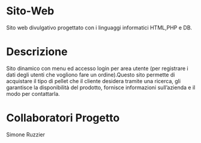 # Sito-Web 
Sito web divulgativo progettato con i linguaggi informatici HTML,PHP e DB.
# Descrizione
Sito dinamico con menu ed accesso login per  area utente (per registrare i dati degli utenti che vogliono fare un ordine).Questo sito  permette di acquistare il tipo di pellet che il cliente desidera tramite una ricerca, gli garantisce la disponibilità del prodotto, fornisce informazioni sull’azienda e il modo per contattarla.
# Collaboratori Progetto
Simone Ruzzier
